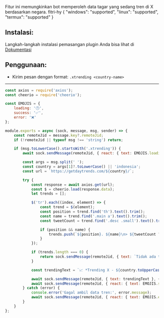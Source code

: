 <title>X Trending</title>
<desc>Fitur ini memungkinkan bot memperoleh data tagar yang sedang tren di X berdasarkan negara.</desc>
<github>fitri-hy</github>
<support>
  {
    "windows": "supported",
    "linux": "supported",
    "termux": "supported"
  }
</support>

## Instalasi:
Langkah-langkah instalasi pemasangan plugin Anda bisa lihat di [Dokumentasi](/docs#Plugin)

## Penggunaan:
- Kirim pesan dengan format: `.xtrending <country-name>`

---

```js
const axios = require('axios');
const cheerio = require('cheerio');

const EMOJIS = {
    loading: '🕒',
    success: '✅',
    error: '❌'
};

module.exports = async (sock, message, msg, sender) => {
    const remoteJid = message.key?.remoteJid;
    if (!remoteJid || typeof msg !== 'string') return;

    if (msg.toLowerCase().startsWith('.xtrending')) {
        await sock.sendMessage(remoteJid, { react: { text: EMOJIS.loading, key: message.key } });

        const args = msg.split(' ');
        const country = args[1]?.toLowerCase() || 'indonesia';
        const url = `https://getdaytrends.com/${country}/`;

        try {
            const response = await axios.get(url);
            const $ = cheerio.load(response.data);
            let trends = [];

            $('tr').each((index, element) => {
                const trend = $(element);
                const position = trend.find('th').text().trim();
                const name = trend.find('.main a').text().trim();
                const tweetCount = trend.find('.desc .small').text().trim();

                if (position && name) {
                    trends.push(`${position}. ${name}\n> ${tweetCount ? `(${tweetCount})` : ''}`);
                }
            });

            if (trends.length === 0) {
                return sock.sendMessage(remoteJid, { text: `Tidak ada tren ditemukan untuk *${country}*.` }, { quoted: message });
            }

            const trendingText = `📈 *Trending X - ${country.toUpperCase()}*\n\n${trends.slice(0, 50).join('\n')}`;

            await sock.sendMessage(remoteJid, { text: trendingText }, { quoted: message });
            await sock.sendMessage(remoteJid, { react: { text: EMOJIS.success, key: message.key } });
        } catch (error) {
            console.error('Gagal ambil data tren:', error.message);
            await sock.sendMessage(remoteJid, { react: { text: EMOJIS.error, key: message.key } });
        }
    }
};
```